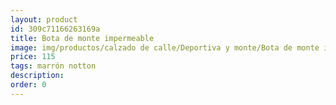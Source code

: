 ```yaml
---
layout: product
id: 309c71166263169a
title: Bota de monte impermeable 
image: img/productos/calzado de calle/Deportiva y monte/Bota de monte impermeable =115=marrón notton.webp
price: 115
tags: marrón notton
description: 
order: 0
---
```

